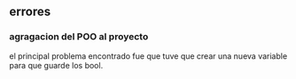 ## errores

### agragacion del POO al proyecto

el principal problema encontrado fue que tuve que crear una nueva variable para que guarde los bool.